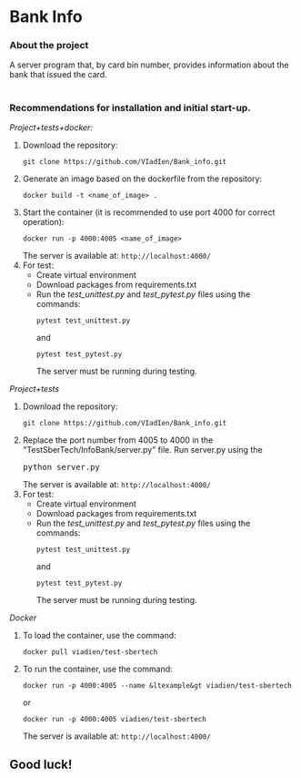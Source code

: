 # Bank Info

### About the project

A server program that, by card bin number, provides information about the bank that issued the card. 
#
### Recommendations for installation and initial start-up.
*Project+tests+docker:*
  1) Download the repository:<pre>`git clone https://github.com/VIadIen/Bank_info.git`</pre>
  2) Generate an image based on the dockerfile from the repository: <pre>`docker build -t <name_of_image> .`</pre>
  3) Start the container (it is recommended to use port 4000 for correct operation): <pre>`docker run -p 4000:4005 <name_of_image>`</pre> The server is available at: `http://localhost:4000/`
  4) For test:
     - Create virtual environment
     - Download packages from requirements.txt
     - Run the *test_unittest.py* and *test_pytest.py* files using the commands:<pre>`pytest test_unittest.py`</pre> and <pre>`pytest test_pytest.py`</pre>The server must be running during testing.

*Project+tests*
  1) Download the repository: <pre>`git clone https://github.com/VIadIen/Bank_info.git`</pre>
  2) Replace the port number from 4005 to 4000 in the "TestSberTech/InfoBank/server.py" file. Run server.py using the <pre>python server.py</pre> The server is available at: `http://localhost:4000/`
  3) For test:
     - Create virtual environment
     - Download packages from requirements.txt
     - Run the *test_unittest.py* and *test_pytest.py* files using the commands:<pre>`pytest test_unittest.py`</pre> and <pre>`pytest test_pytest.py`</pre>The server must be running during testing.

*Docker*
  1) To load the container, use the command:<pre>`docker pull viadien/test-sbertech`</pre>

  2) To run the container, use the command:<pre>`docker run -p 4000:4005 --name &ltexample&gt viadien/test-sbertech`</pre> or <pre>`docker run -p 4000:4005 viadien/test-sbertech`</pre> The server is available at: `http://localhost:4000/`

## Good luck!

